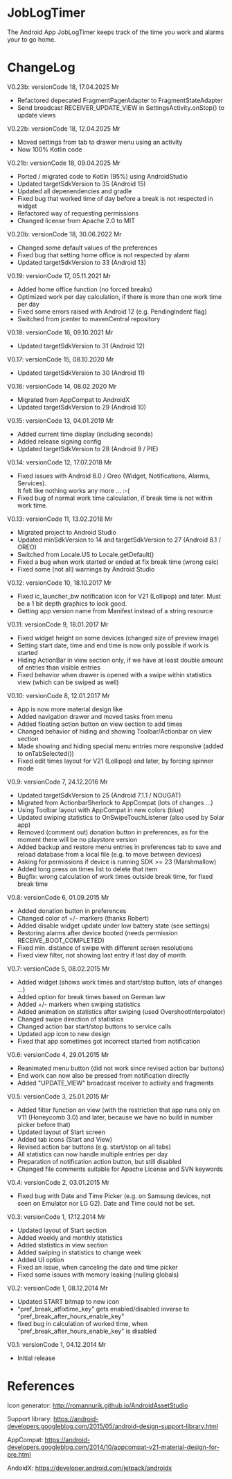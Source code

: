 # JobLogTimer

The Android App JobLogTimer keeps track of the time you work and alarms your to go home.

# ChangeLog
V0.23b: versionCode 18, 17.04.2025 Mr
- Refactored depecated FragmentPagerAdapter to FragmentStateAdapter
- Send broadcast RECEIVER_UPDATE_VIEW in SettingsActivity.onStop() to update views

V0.22b: versionCode 18, 12.04.2025 Mr
- Moved settings from tab to drawer menu using an activity
- Now 100% Kotlin code

V0.21b: versionCode 18, 09.04.2025 Mr
- Ported / migrated code to Kotlin (95%) using AndroidStudio
- Updated targetSdkVersion to 35 (Android 15)
- Updated all depenendencies and gradle
- Fixed bug that worked time of day before a break is not respected in widget
- Refactored way of requesting permissions
- Changed license from Apache 2.0 to MIT

V0.20b: versionCode 18, 30.06.2022 Mr
- Changed some default values of the preferences
- Fixed bug that setting home office is not respected by alarm
- Updated targetSdkVersion to 33 (Android 13)

V0.19: versionCode 17, 05.11.2021 Mr
- Added home office function (no forced breaks)
- Optimized work per day calculation, if there is more than one work time per day
- Fixed some errors raised with Android 12 (e.g. PendingIndent flag)
- Switched from jcenter to mavenCentral repository

V0.18: versionCode 16, 09.10.2021 Mr
- Updated targetSdkVersion to 31 (Android 12)

V0.17: versionCode 15, 08.10.2020 Mr
- Updated targetSdkVersion to 30 (Android 11)

V0.16: versionCode 14, 08.02.2020 Mr
- Migrated from AppCompat to AndroidX
- Updated targetSdkVersion to 29 (Android 10)

V0.15: versionCode 13, 04.01.2019 Mr
- Added current time display (including seconds)
- Added release signing config
- Updated targetSdkVersion to 28 (Android 9 / PIE)

V0.14: versionCode 12, 17.07.2018 Mr
- Fixed issues with Android 8.0 / Oreo (Widget, Notifications, Alarms, Services).<br />
  It felt like nothing works any more ... :-(
- Fixed bug of normal work time calculation, if break time is not within work time.

V0.13: versionCode 11, 13.02.2018 Mr
- Migrated project to Android Studio
- Updated minSdkVersion to 14 and targetSdkVersion to 27 (Android 8.1 / OREO)
- Switched from Locale.US to Locale.getDefault()
- Fixed a bug when work started or ended at fix break time (wrong calc)
- Fixed some (not all) warnings by Android Studio

V0.12: versionCode 10, 18.10.2017 Mr
- Fixed ic_launcher_bw notification icon for V21 (Lollipop) and later.
  Must be a 1 bit depth graphics to look good.
- Getting app version name from Manifest instead of a string resource

V0.11: versionCode 9, 18.01.2017 Mr
- Fixed widget height on some devices (changed size of preview image)
- Setting start date, time and end time is now only possible if work is started
- Hiding ActionBar in view section only, if we have at least double amount of
  entries than visible entries
- Fixed behavior when drawer is opened with a swipe within statistics view (which
  can be swiped as well)

V0.10: versionCode 8, 12.01.2017 Mr
- App is now more material design like
- Added navigation drawer and moved tasks from menu
- Added floating action button on view section to add times
- Changed behavior of hiding and showing Toolbar/Actionbar on view section
- Made showing and hiding special menu entries more responsive (added to onTabSelected())
- Fixed edit times layout for V21 (Lollipop) and later, by forcing spinner mode

V0.9: versionCode 7, 24.12.2016 Mr
- Updated targetSdkVersion to 25 (Android 7.1.1 / NOUGAT)
- Migrated from ActionbarSherlock to AppCompat (lots of changes ...)
- Using Toolbar layout with AppCompat in new colors (blue)
- Updated swiping statistics to OnSwipeTouchListener (also used by Solar app)
- Removed (comment out) donation button in preferences, as for the
  moment there will be no playstore version
- Added backup and restore menu entries in preferences tab to save
  and reload database from a local file (e.g. to move between devices)
- Asking for permissions if device is running SDK >= 23 (Marshmallow)
- Added long press on times list to delete that item
- Bugfix: wrong calculation of work times outside break time, for fixed break time

V0.8: versionCode 6, 01.09.2015 Mr
- Added donation button in preferences
- Changed color of +/- markers (thanks Robert)
- Added disable widget update under low battery state (see settings)
- Restoring alarms after device booted (needs permission RECEIVE_BOOT_COMPLETED)
- Fixed min. distance of swipe with different screen resolutions
- Fixed view filter, not showing last entry if last day of month

V0.7: versionCode 5, 08.02.2015 Mr
- Added widget (shows work times and start/stop button, lots of changes ...)
- Added option for break times based on German law
- Added +/- markers when swiping statistics
- Added animation on statistics after swiping (used OvershootInterpolator)
- Changed swipe direction of statistics
- Changed action bar start/stop buttons to service calls
- Updated app icon to new design
- Fixed that app sometimes got incorrect started from notification

V0.6: versionCode 4, 29.01.2015 Mr
- Reanimated menu button (did not work since revised action bar buttons)
- End work can now also be pressed from notification directly
- Added "UPDATE_VIEW" broadcast receiver to activity and fragments

V0.5: versionCode 3, 25.01.2015 Mr
- Added filter function on view (with the restriction that app runs only on V11
  (Honeycomb 3.0) and later, because we have no build in number picker before that) 
- Updated layout of Start screen
- Added tab icons (Start and View)
- Revised action bar buttons (e.g. start/stop on all tabs)
- All statistics can now handle multiple entries per day
- Preparation of notification action button, but still disabled
- Changed file comments suitable for Apache License and SVN keywords

V0.4: versionCode 2, 03.01.2015 Mr
- Fixed bug with Date and Time Picker (e.g. on Samsung devices,
  not seen on Emulator nor LG G2). Date and Time could not be set.

V0.3: versionCode 1, 17.12.2014 Mr
- Updated layout of Start section
- Added weekly and monthly statistics
- Added statistics in view section
- Added swiping in statistics to change week
- Added UI option
- Fixed an issue, when canceling the date and time picker
- Fixed some issues with memory leaking (nulling globals)

V0.2: versionCode 1, 08.12.2014 Mr
- Updated START bitmap to new icon
- "pref_break_atfixtime_key" gets enabled/disabled inverse to
  "pref_break_after_hours_enable_key"
- fixed bug in calculation of worked time, when 
  "pref_break_after_hours_enable_key" is disabled
  
V0.1: versionCode 1, 04.12.2014 Mr
- Initial release


# References

Icon generator: http://romannurik.github.io/AndroidAssetStudio

Support library: https://android-developers.googleblog.com/2015/05/android-design-support-library.html

AppCompat: https://android-developers.googleblog.com/2014/10/appcompat-v21-material-design-for-pre.html

AndoidX: https://developer.android.com/jetpack/androidx